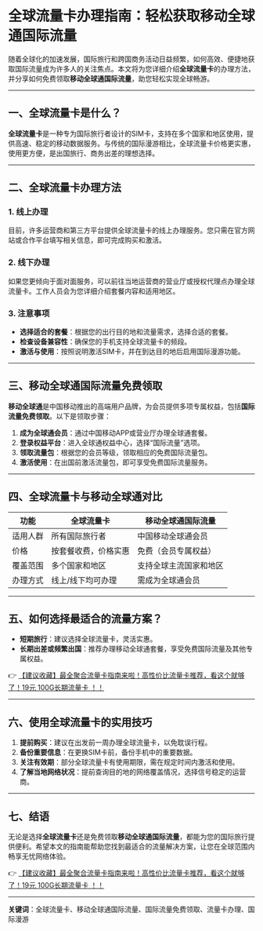 # 全球流量卡办理指南：轻松获取移动全球通国际流量

随着全球化的加速发展，国际旅行和跨国商务活动日益频繁，如何高效、便捷地获取国际流量成为许多人的关注焦点。本文将为您详细介绍**全球流量卡**的办理方法，并分享如何免费领取**移动全球通国际流量**，助您轻松实现全球畅游。

---

## 一、全球流量卡是什么？

**全球流量卡**是一种专为国际旅行者设计的SIM卡，支持在多个国家和地区使用，提供高速、稳定的移动数据服务。与传统的国际漫游相比，全球流量卡价格更实惠，使用更方便，是出国旅行、商务出差的理想选择。

---

## 二、全球流量卡办理方法

### 1. 线上办理
目前，许多运营商和第三方平台提供全球流量卡的线上办理服务。您只需在官方网站或合作平台填写相关信息，即可完成购买和激活。

### 2. 线下办理
如果您更倾向于面对面服务，可以前往当地运营商的营业厅或授权代理点办理全球流量卡。工作人员会为您详细介绍套餐内容和适用地区。

### 3. 注意事项
- **选择适合的套餐**：根据您的出行目的地和流量需求，选择合适的套餐。
- **检查设备兼容性**：确保您的手机支持全球流量卡的频段。
- **激活与使用**：按照说明激活SIM卡，并在到达目的地后启用国际漫游功能。

---

## 三、移动全球通国际流量免费领取

**移动全球通**是中国移动推出的高端用户品牌，为会员提供多项专属权益，包括**国际流量免费领取**。以下是领取步骤：

1. **成为全球通会员**：通过中国移动APP或营业厅办理全球通套餐。
2. **登录权益平台**：进入全球通权益中心，选择“国际流量”选项。
3. **领取流量包**：根据您的会员等级，领取相应的免费国际流量包。
4. **激活使用**：在出国前激活流量包，即可享受免费国际流量服务。

---

## 四、全球流量卡与移动全球通对比

| 功能          | 全球流量卡                          | 移动全球通国际流量        |
|---------------|-------------------------------------|--------------------------|
| 适用人群      | 所有国际旅行者                      | 中国移动全球通会员        |
| 价格          | 按套餐收费，价格实惠                | 免费（会员专属权益）      |
| 覆盖范围      | 多个国家和地区                      | 支持全球主流国家和地区    |
| 办理方式      | 线上/线下均可办理                   | 需成为全球通会员          |

---

## 五、如何选择最适合的流量方案？

- **短期旅行**：建议选择全球流量卡，灵活实惠。
- **长期出差或频繁出国**：推荐办理移动全球通套餐，享受免费国际流量及其他专属权益。

👉 [【建议收藏】最全聚合流量卡指南来啦！高性价比流量卡推荐，看这个就够了！19元 100G长期流量卡 ！！](https://bit.ly/Liuliangka)

---

## 六、使用全球流量卡的实用技巧

1. **提前购买**：建议在出发前一周办理全球流量卡，以免耽误行程。
2. **备份重要信息**：在更换SIM卡前，备份手机中的重要数据。
3. **关注有效期**：部分全球流量卡有使用期限，需在规定时间内激活和使用。
4. **了解当地网络状况**：提前查询目的地的网络覆盖情况，选择信号稳定的运营商。

---

## 七、结语

无论是选择**全球流量卡**还是免费领取**移动全球通国际流量**，都能为您的国际旅行提供便利。希望本文的指南能帮助您找到最适合的流量解决方案，让您在全球范围内畅享无忧网络体验。

👉 [【建议收藏】最全聚合流量卡指南来啦！高性价比流量卡推荐，看这个就够了！19元 100G长期流量卡 ！！](https://bit.ly/Liuliangka)

--- 

**关键词**：全球流量卡、移动全球通国际流量、国际流量免费领取、流量卡办理、国际漫游